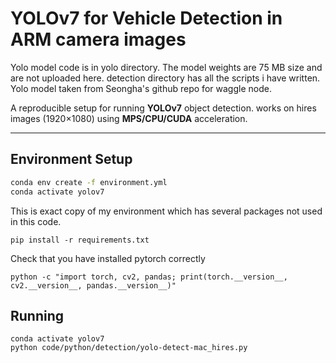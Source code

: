 # YOLOv7 for Vehicle Detection in ARM camera images

Yolo model code is in yolo directory. The model weights are 75 MB size and are not uploaded here.  detection directory has all the scripts i have written. Yolo model taken from Seongha's github repo for waggle node.

A reproducible setup for running **YOLOv7** object detection.
works on hires images (1920×1080) using **MPS/CPU/CUDA** acceleration.

---

## Environment Setup

```bash
conda env create -f environment.yml
conda activate yolov7
```

This is exact copy of my environment which has several packages not used in this code.
```
pip install -r requirements.txt
```
Check that you have installed pytorch correctly

```
python -c "import torch, cv2, pandas; print(torch.__version__, cv2.__version__, pandas.__version__)"
```

## Running
```
conda activate yolov7
python code/python/detection/yolo-detect-mac_hires.py
```

